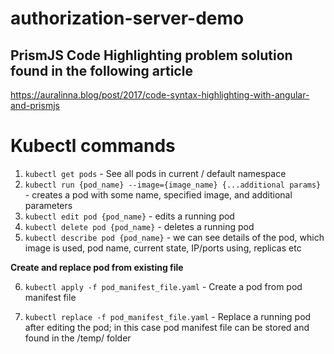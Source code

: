 # authorization-server-demo

## PrismJS Code Highlighting problem solution found in the following article
https://auralinna.blog/post/2017/code-syntax-highlighting-with-angular-and-prismjs

# Kubectl commands
1. `kubectl get pods` -  See all pods in current / default namespace
2. `kubectl run {pod_name} --image={image_name} {...additional params}` - creates a pod with some name, specified image, and additional parameters
3. `kubectl edit pod {pod_name}` - edits a running pod
4. `kubectl delete pod {pod_name}` - deletes a running pod
5. `kubectl describe pod {pod_name}` -  we can see details of the pod, which image is used, pod name, current state, IP/ports using, replicas etc

**Create and replace pod from existing file**

6. `kubectl apply -f pod_manifest_file.yaml` - Create a pod from pod manifest file

7. `kubectl replace -f pod_manifest_file.yaml` - Replace a running pod after editing the pod; in this case pod manifest file can be stored and found in the /temp/ folder